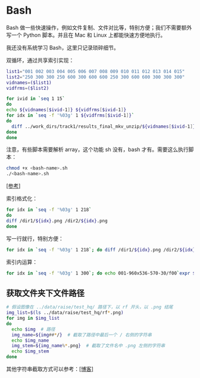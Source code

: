 # Bash

Bash 做一些快速操作，例如文件复制、文件对比等，特别方便；我们不需要额外写一个 Python 脚本。并且在 Mac 和 Linux 上都能快速方便地执行。

我还没有系统学习 Bash，这里只记录琐碎细节。

双循环，通过共享索引实现：

```bash
list1="001 002 003 004 005 006 007 008 009 010 011 012 013 014 015"
list2="250 300 300 250 600 300 600 600 250 300 600 600 300 300 300"
vidnames=($list1)
vidfrms=($list2)

for ivid in `seq 1 15`
do
echo ${vidnames[$ivid-1]} ${vidfrms[$ivid-1]}
for idx in `seq -f '%03g' 1 ${vidfrms[$ivid-1]}`
do
  diff ../work_dirs/track1/results_final_mkv_unzip/${vidnames[$ivid-1]}/f$idx.png ../work_dirs/track1/results_final/${vidnames[$ivid-1]}/f$idx.png
done
done
```

注意，有些脚本需要解析 array，这个功能 sh 没有，bash 才有。需要这么执行脚本：

```bash
chmod +x <bash-name>.sh
./<bash-name>.sh
```

[[参考]](https://unix.stackexchange.com/a/253900)

索引格式化：

```bash
for idx in `seq -f '%03g' 1 218`
do
diff /dir1/${idx}.png /dir2/${idx}.png
done
```

写一行就行，特别方便：

```bash
for idx in `seq -f '%03g' 1 218`; do diff /dir1/${idx}.png /dir2/${idx}.png; done
```

索引内运算：

```bash
for idx in `seq -f '%03g' 1 300`; do echo 001-960x536-570-30/f00`expr $idx + 11`.png ; done
```

## 获取文件夹下文件路径

```bash
# 假设图像在 ../data/raise/test_hq/ 路径下，以 rf 开头，以 .png 结尾
img_list=$(ls ../data/raise/test_hq/rf*.png)
for img in $img_list
do
  echo $img  # 路径
  img_name=${img##*/}  # 截取了路径中最后一个 / 右侧的字符串
  echo $img_name
  img_stem=${img_name%*.png}  # 截取了文件名中 .png 左侧的字符串
  echo $img_stem
done
```

其他字符串截取方式可以参考：[[博客]](http://c.biancheng.net/view/1120.html)
